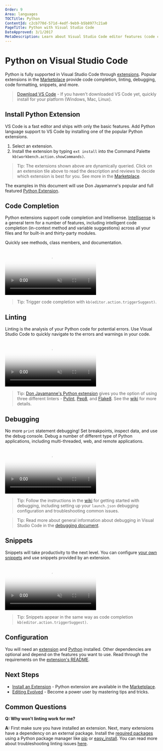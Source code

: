 ```yaml
---
Order: 9
Area: languages
TOCTitle: Python
ContentId: c2cb770d-571d-4edf-9eb9-b5b8977c21a0
PageTitle: Python with Visual Studio Code
DateApproved: 3/1/2017
MetaDescription: Learn about Visual Studio Code editor features (code completion, debugging, snippets, linting) for Python.
---
```


# Python on Visual Studio Code

Python is fully supported in Visual Studio Code through [extensions](/docs/editor/extension-gallery.md). Popular extensions in the [Marketplace](https://marketplace.visualstudio.com) provide code completion, linting, debugging, code formatting, snippets, and more. 

> [Download VS Code](/download) - If you haven't downloaded VS Code yet, quickly install for your platform (Windows, Mac, Linux).

## Install Python Extension

VS Code is a fast editor and ships with only the basic features. Add Python language support to VS Code by installing one of the popular Python extensions. 

1. Select an extension. 
2. Install the extension by typing `ext install` into the Command Palette `kb(workbench.action.showCommands)`. 

<div class="marketplace-extensions-python"></div>

> Tip: The extensions shown above are dynamically queried. Click on an extension tile above to read the description and reviews to decide which extension is best for you. See more in the [Marketplace](https://marketplace.visualstudio.com/vscode).

The examples in this document will use Don Jayamanne's popular and full featured [Python Extension](https://marketplace.visualstudio.com/items?itemName=donjayamanne.python).

## Code Completion

Python extensions support code completion and Intellisense. [Intellisense](/docs/editor/intellisense.md) is a general term for a number of features, including intelligent code completion (in-context method and variable suggestions) across all your files and for built-in and thirty-party modules. 

Quickly see methods, class members, and documentation.

<video id="python-code-completion-video" src="https://az754404.vo.msecnd.net/public/python-intellisense.mp4" poster="/images/python_python-intellisense-placeholder.png" autoplay loop controls muted></video>

> Tip: Trigger code completion with `kb(editor.action.triggerSuggest)`.

## Linting

Linting is the analysis of your Python code for potential errors. Use Visual Studio Code to quickly navigate to the errors and warnings in your code. 

<video id="python-linting-video" src="https://az754404.vo.msecnd.net/public/python-linting.mp4" poster="/images/python_python-linting-placeholder.png" autoplay loop controls muted></video>

> Tip: [Don Jayamanne's Python extension](https://marketplace.visualstudio.com/items?itemName=donjayamanne.python) gives you the option of using three different linters - [Pylint](https://www.pylint.org/), [Pep8](https://pypi.python.org/pypi/pep8), and [Flake8](https://flake8.readthedocs.io/en/latest/). See the [wiki](https://github.com/DonJayamanne/pythonVSCode/wiki/Linting) for more details. 

## Debugging

No more `print` statement debugging! Set breakpoints, inspect data, and use the debug console. Debug a number of different type of Python applications, including multi-threaded, web, and remote applications. 

<video id="python-debugging-video" src="https://az754404.vo.msecnd.net/public/python-debugging.mp4" poster="/images/python_python-debugging-placeholder.png" autoplay loop controls muted></video>

> Tip: Follow the instructions in the [wiki](https://github.com/DonJayamanne/pythonVSCode/wiki/Debugging) for getting started with debugging, including setting up your `launch.json` debugging configuration and troubleshooting common issues. 

> Tip: Read more about general information about debugging in Visual Studio Code in the [debugging document](/docs/editor/debugging.md). 

## Snippets

Snippets will take productivity to the next level. You can configure [your own snippets](/docs/editor/userdefinedsnippets.md) and use snippets provided by an extension. 

<video id="python-snippets-video" src="https://az754404.vo.msecnd.net/public/python-snippets.mp4" poster="/images/python_python-snippets-placeholder.png" autoplay loop controls muted></video>

> Tip: Snippets appear in the same way as code completion `kb(editor.action.triggerSuggest)`. 

## Configuration

You will need an [extension](/docs/languages/python.md#install-python-extension) and [Python](https://www.python.org/downloads/) installed. Other dependencies are optional and depend on the features you want to use. Read through the requirements on the [extension's README](https://marketplace.visualstudio.com/items?itemName=donjayamanne.python#requirements). 

## Next Steps

* [Install an Extension](/docs/editor/extension-gallery.md) - Python extension are available in the [Marketplace](https://marketplace.visualstudio.com/vscode).
* [Editing Evolved](/docs/editor/editingevolved.md) - Become a power user by mastering tips and tricks.

## Common Questions

**Q: Why won't linting work for me?**

**A:** First make sure you have installed an extension. Next, many extensions have a dependency on an external package. Install the [required packages](https://marketplace.visualstudio.com/items?itemName=donjayamanne.python#requirements) using a Python package manager like [pip](https://pypi.python.org/pypi/pip) or [easy_install](http://peak.telecommunity.com/DevCenter/EasyInstall). You can read more about troubleshooting linting issues [here](https://github.com/DonJayamanne/pythonVSCode/wiki/Autocomplete-Intellisense). 
